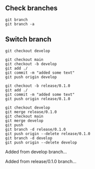 ## Check branches

```
git branch
git branch -a
```

## Switch branch

```
git checkout develop
```

```
git checkout main
git checkout -b develop
git add ./
git commit -m "added some text"
git push origin develop

git checkout -b release/0.1.0
git add ./
git commit -m "added some text"
git push origin release/0.1.0

git checkout develop
git merge release/0.1.0
git checkout main
git merge develop
git push
git branch -d release/0.1.0
git push origin --delete release/0.1.0
git branch -d develop
git push origin --delete develop
```

Added from develop branch...

Added from release/0.1.0 branch...
